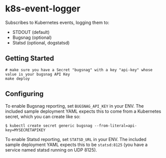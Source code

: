 # k8s-event-logger

Subscribes to Kubernetes events, logging them to:

* STDOUT (default)
* Bugsnag (optional)
* Statsd (optional, dogstatsd)

## Getting Started

```
# make sure you have a Secret "bugsnag" with a key "api-key" whose value is your bugsnag API Key
make deploy
```

## Configuring

To enable Bugsnag reporting, set `BUGSNAG_API_KEY` in your ENV.
The included sample deployment YAML expects this to come from a Kubernetes secret, which you can create like so:

```
$ kubectl create secret generic bugsnag --from-literal=api-key=MYSECRETAPIKEY
```

To enable Statsd reporting, set `STATSD_URL` in your ENV.
The included sample deployment YAML expects this to be `statsd:8125` (you have a service named statsd running on UDP 8125). 